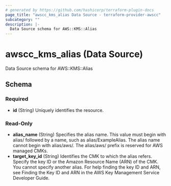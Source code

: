 ```yaml
---
# generated by https://github.com/hashicorp/terraform-plugin-docs
page_title: "awscc_kms_alias Data Source - terraform-provider-awscc"
subcategory: ""
description: |-
  Data Source schema for AWS::KMS::Alias
---
```


# awscc_kms_alias (Data Source)

Data Source schema for AWS::KMS::Alias



<!-- schema generated by tfplugindocs -->
## Schema

### Required

- **id** (String) Uniquely identifies the resource.

### Read-Only

- **alias_name** (String) Specifies the alias name. This value must begin with alias/ followed by a name, such as alias/ExampleAlias. The alias name cannot begin with alias/aws/. The alias/aws/ prefix is reserved for AWS managed CMKs.
- **target_key_id** (String) Identifies the CMK to which the alias refers. Specify the key ID or the Amazon Resource Name (ARN) of the CMK. You cannot specify another alias. For help finding the key ID and ARN, see Finding the Key ID and ARN in the AWS Key Management Service Developer Guide.



